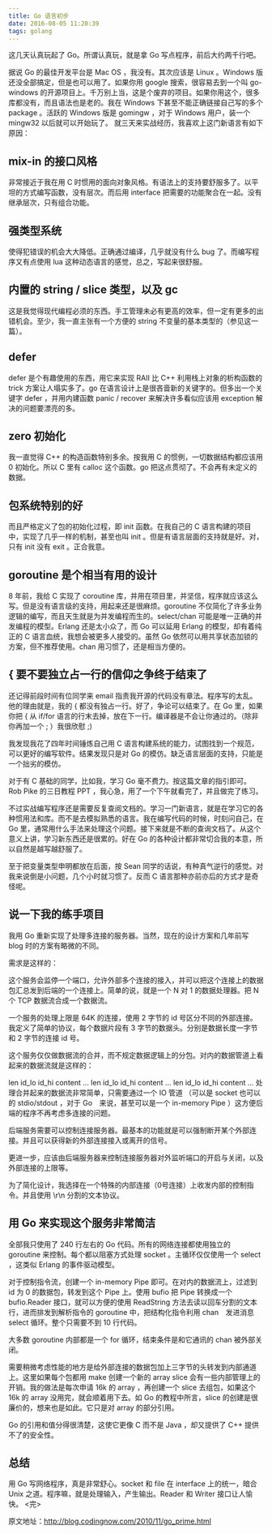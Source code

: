 ```yaml
---
title: Go 语言初步
date: 2016-08-05 11:20:39
tags: golang
---
```

这几天认真玩起了 Go。所谓认真玩，就是拿 Go 写点程序，前后大约两千行吧。
<!-- more -->

据说 Go 的最佳开发平台是 Mac OS ，我没有。其次应该是 Linux 。Windows 版还没全部搞定，但是也可以用了。如果你用 google 搜索，很容易去到一个叫 go-windows 的开源项目上。千万别上当，这是个废弃的项目。如果你用这个，很多库都没有，而且语法也是老的。我在 Windows 下甚至不能正确链接自己写的多个 package 。活跃的 Windows 版是 gomingw ，对于 Windows 用户，装一个 mingw32 以后就可以开始玩了。
就三天来实战经历，我喜欢上这门新语言有如下原因：

## mix-in 的接口风格

非常接近于我在用 C 时惯用的面向对象风格。有语法上的支持要舒服多了。以平坦的方式编写函数，没有层次。而后用 interface 把需要的功能聚合在一起。没有继承层次，只有组合功能。

## 强类型系统

使得犯错误的机会大大降低。正确通过编译，几乎就没有什么 bug 了。而编写程序又有点使用 lua 这种动态语言的感觉，总之，写起来很舒服。

## 内置的 string / slice 类型，以及 gc

这是我觉得现代编程必须的东西。手工管理未必有更高的效率，但一定有更多的出错机会。至少，我一直主张有一个方便的 string 不变量的基本类型的（参见这一篇）。

## defer

defer 是个有趣使用的东西，用它来实现 RAII 比 C++ 利用栈上对象的析构函数的 trick 方案让人塌实多了。go 在语言设计上是很吝啬新的关键字的。但多出一个关键字 defer ，并用内建函数 panic / recover 来解决许多看似应该用 exception 解决的问题要漂亮的多。

## zero 初始化

我一直觉得 C++ 的构造函数特别多余。按我用 C 的惯例，一切数据结构都应该用 0 初始化。所以 C 里有 calloc 这个函数。go 把这点贯彻了。不会再有未定义的数据。

## 包系统特别的好

而且严格定义了包的初始化过程，即 init 函数。在我自己的 C 语言构建的项目中，实现了几乎一样的机制，甚至也叫 init 。但是有语言层面的支持就是好。对，只有 init 没有 exit 。正合我意。

## goroutine 是个相当有用的设计

8 年前，我给 C 实现了 coroutine 库，并用在项目里，并坚信，程序就应该这么写。但是没有语言级的支持，用起来还是很麻烦。goroutine 不仅简化了许多业务逻辑的编写，而且天生就是为并发编程而生的。select/chan 可能是唯一正确的并发编程的模型。Erlang 还是太小众了，而 Go 可以延用 Erlang 的模型，却有着纯正的 C 语言血统，我想会被更多人接受的。虽然 Go 依然可以用共享状态加锁的方案，但不推荐使用。chan 用习惯了，还是相当方便的。

## { 要不要独立占一行的信仰之争终于结束了

还记得前段时间有位同学来 email 指责我开源的代码没有章法。程序写的太乱。他的理由就是，我的 { 都没有独占一行。好了，争论可以结束了。在 Go 里，如果你把 { 从 if/for 语言的行末去掉，放在下一行。编译器是不会让你通过的。（除非你再加一个 ; ）我很欣慰 ;)

我发现我花了四年时间锤炼自己用 C 语言构建系统的能力，试图找到一个规范，可以更好的编写软件。结果发现只是对 Go 的模仿。缺乏语言层面的支持，只能是一个拙劣的模仿。

对于有 C 基础的同学，比如我，学习 Go 毫不费力。按这篇文章的指引即可。Rob Pike 的三日教程 PPT ，我心急，用了一个下午就看完了，并且做完了练习。

不过实战编写程序还是需要反复查阅文档的。学习一门新语言，就是在学习它的各种惯用法和库。而不是去模拟熟悉的语言。我在编写代码的时候，时刻问自己，在 Go 里，通常用什么手法来处理这个问题。接下来就是不断的查询文档了。从这个意义上讲，学习新东西还是很累的。好在 Go 的各种设计都非常切合我的本意，所以自然是越写越舒服了。

至于把变量类型申明都放在后面，按 Sean 同学的话说，有种真气逆行的感觉。对我来说倒是小问题，几个小时就习惯了。反而 C 语言那种亦前亦后的方式才是奇怪呢。

## 说一下我的练手项目

我用 Go 重新实现了处理多连接的服务器。当然，现在的设计方案和几年前写 blog 时的方案有略微的不同。

需求是这样的：

这个服务会监停一个端口，允许外部多个连接的接入，并可以把这个连接上的数据包汇总发到后端的一个连接上。简单的说，就是一个 N 对 1 的数据处理器。把 N 个 TCP 数据流合成一个数据流。

一个服务的处理上限是 64K 的连接，使用 2 字节的 id 号区分不同的外部连接。我定义了简单的协议，每个数据片段有 3 字节的数据头。分别是数据长度一字节和 2 字节的连接 id 号。

这个服务仅仅做数据流的合并，而不规定数据逻辑上的分包。对内的数据管道上看起来的数据流就是这样的：

len id_lo id_hi content ... len id_lo id_hi content ...  len id_lo id_hi content ... 
处理合并起来的数据流非常简单，只需要通过一个 IO 管道 （可以是 socket 也可以的 stdio/stdout ，对于 Go　来说，甚至可以是一个 in-memory Pipe ）这方便后端的程序不再考虑多连接的问题。

后端服务需要可以控制连接服务器。最基本的功能就是可以强制断开某个外部连接。并且可以获得新的外部连接接入或离开的信号。

更进一步，应该由后端服务器来控制连接服务器对外监听端口的开启与关闭，以及外部连接的上限等。

为了简化设计，我选择在一个特殊的内部连接（0号连接）上收发内部的控制指令。并且使用 \r\n 分割的文本协议。

## 用 Go 来实现这个服务非常简洁

全部我只使用了 240 行左右的 Go 代码。所有的网络连接都使用独立的 goroutine 来控制。每个都以阻塞方式处理 socket 。主循环仅仅使用一个 select ，这类似 Erlang 的事件驱动模型。

对于控制指令流，创建一个 in-memory Pipe 即可。在对内的数据流上，过滤到 id 为 0 的数据包，转发到这个 Pipe 上。使用 bufio 把 Pipe 转换成一个 bufio.Reader 接口，就可以方便的使用 ReadString 方法去读以回车分割的文本行，进而排发到解析指令的 goroutine 中，把结构化指令利用 chan　发进消息 select 循环。整个只需要不到 10 行代码。

大多数 goroutine 内部都是一个 for 循环，结束条件是和它通讯的 chan 被外部关闭。

需要稍微考虑性能的地方是给外部连接的数据包加上三字节的头转发到内部通道上。这里如果每个包都用 make 创建一个新的 array slice 会有一些内部管理上的开销。我的做法是每次申请 16k 的 array ，再创建一个 slice 去组包，如果这个 16k 的 array 没用完，就会顺着用下去。如 Go 的教程中所言，slice 的创建是很廉价的，想来也是如此。它只是对 array 的部分引用。

Go 的引用和值分得很清楚，这使它更像 C 而不是 Java ，却又提供了 C++ 提供不了的安全性。

## 总结

用 Go 写网络程序，真是非常舒心。socket 和 file 在 interface 上的统一，暗合 Unix 之道。程序嘛，就是处理输入，产生输出。Reader 和 Writer 接口让人愉快。
<完>

原文地址：http://blog.codingnow.com/2010/11/go_prime.html